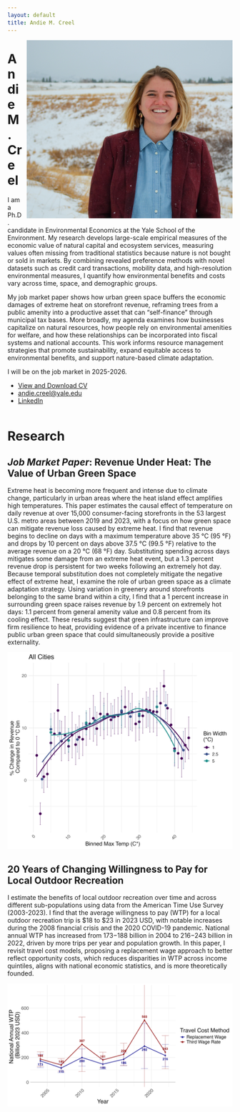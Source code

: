 ```yaml
---
layout: default
title: Andie M. Creel
---
```


<div style="float: right; margin-left: 10px; margin-bottom: 10px;">
    <img src="photos/DSC_0102.jpg" alt="Andie Creel" style="max-height: 400px;">
</div>

# Andie M. Creel 
I am a Ph.D. candidate in Environmental Economics at the Yale School of the Environment. My research develops large-scale empirical measures of the economic value of natural capital and ecosystem services, measuring values often missing from traditional statistics because nature is not bought or sold in markets. By combining revealed preference methods with novel datasets such as credit card transactions, mobility data, and high-resolution environmental measures, I quantify how environmental benefits and costs vary across time, space, and demographic groups.

My job market paper shows how urban green space buffers the economic damages of extreme heat on storefront revenue, reframing trees from a public amenity into a productive asset that can “self-finance” through municipal tax bases. More broadly, my agenda examines how businesses capitalize on natural resources, how people rely on environmental amenities for welfare, and how these relationships can be incorporated into fiscal systems and national accounts. This work informs resource management strategies that promote sustainability, expand equitable access to environmental benefits, and support nature-based climate adaptation.

I will be on the job market in 2025-2026.

- [View and Download CV](creel_cv.pdf)
- [andie.creel@yale.edu](mailto:andie.creel@yale.edu)
- [LinkedIn](https://www.linkedin.com/in/andie-creel-7552b9b1/)

<div style="clear: both;"></div>

# Research

## *Job Market Paper*: Revenue Under Heat: The Value of Urban Green Space

Extreme heat is becoming more frequent and intense due to climate change, particularly in urban areas where the heat island effect amplifies high temperatures. This paper estimates the causal effect of temperature on daily revenue at over 15,000 consumer-facing storefronts in the 53 largest U.S. metro areas between 2019 and 2023, with a focus on how green space can mitigate revenue loss caused by extreme heat. I find that revenue begins to decline on days with a maximum temperature above 35 °C (95 °F) and drops by 10 percent on days above 37.5 °C (99.5 °F) relative to the average revenue on a 20 °C (68 °F) day. Substituting spending across days mitigates some damage from an extreme heat event, but a 1.3 percent revenue drop is persistent for two weeks following an extremely hot day. Because temporal substitution does not completely mitigate the negative effect of extreme heat, I examine the role of urban green space as a climate adaptation strategy. Using variation in greenery around storefronts belonging to the same brand within a city, I find that a 1 percent increase in surrounding green space raises revenue by 1.9 percent on extremely hot days: 1.1 percent from general amenity value and 0.8 percent from its cooling effect. These results suggest that green infrastructure can improve firm resilience to heat, providing evidence of a private incentive to finance public urban green space that could simultaneously provide a positive externality. 

![Figure 2](figures/plot_all_cities.jpg)

## 20 Years of Changing Willingness to Pay for Local Outdoor Recreation

I estimate the benefits of local outdoor recreation over time and across different sub-populations using data from the American Time Use Survey (2003-2023). I find that the average willingness to pay (WTP) for a local outdoor recreation trip is $18 to $23 in 2023 USD, with notable increases during the 2008 financial crisis and the 2020 COVID-19 pandemic. National annual WTP has increased from $173-$188 billion in 2004 to $216-$243 billion in 2022, driven by more trips per year and population growth. In this paper, I revisit travel cost models, proposing a replacement wage approach to better reflect opportunity costs, which reduces disparities in WTP across income quintiles, aligns with national economic statistics, and is more theoretically founded.

![Figure 1](figures/pref_WTP_national.png)




